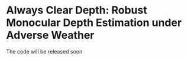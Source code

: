 # Always Clear Depth: Robust Monocular Depth Estimation under Adverse Weather

The code will be released soon
